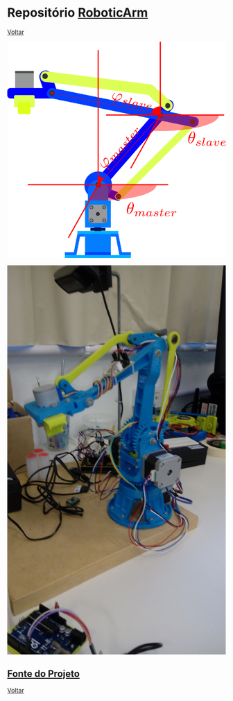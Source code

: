 # Repositório [RoboticArm](https://github.com/LPAE/lpae.github.io/tree/master/projetos/RoboticArm)

[Voltar](https://lpae.github.io/)

![](./Simulation/fundamentals/arm_1.png)

![20190219_164424](./imagens/20190219_164424.jpg)

[Fonte do Projeto](https://www.thingiverse.com/thing:1718984)
---
[Voltar](https://lpae.github.io/)

